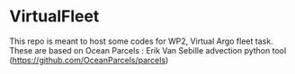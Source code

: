 # VirtualFleet
This repo is meant to host some codes for WP2, Virtual Argo fleet task. These are based on Ocean Parcels : Erik Van Sebille advection python tool (https://github.com/OceanParcels/parcels)
